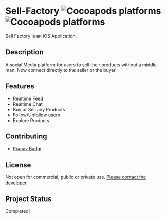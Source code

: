 # Sell-Factory ![Cocoapods platforms](https://img.shields.io/cocoapods/p/ios) ![Cocoapods platforms](https://img.shields.io/badge/version-v1.0-brightgreen)
Sell Factory is an iOS Application.

## Description
A social Media platform for users to sell their products without a middle man. Now connect directly to the seller or the buyer.

## Features
- Realtime Feed
- Realtime Chat
- Buy or Sell any Products
- Follow/Unfollow users
- Explore Products

## Contributing
- [Pranav Badgi](https://www.pranavbadgi.com/)

## License
Not open for commercial, public or private use. [Please contact the developer](https://www.pranavbadgi.com/)

## Project Status
Completed!

